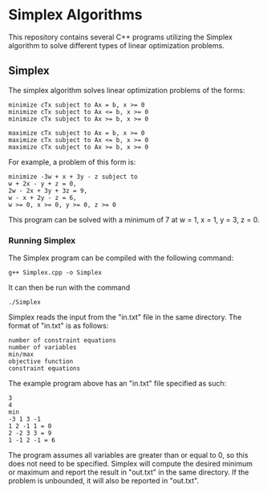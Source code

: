 # Simplex Algorithms
This repository contains several C++ programs utilizing the Simplex algorithm to solve different types of linear optimization problems.

## Simplex
The simplex algorithm solves linear optimization problems of the forms:
```
minimize cTx subject to Ax = b, x >= 0
minimize cTx subject to Ax <= b, x >= 0
minimize cTx subject to Ax >= b, x >= 0
```
```
maximize cTx subject to Ax = b, x >= 0
maximize cTx subject to Ax <= b, x >= 0
maximize cTx subject to Ax >= b, x >= 0
```
For example, a problem of this form is:
```
minimize -3w + x + 3y - z subject to
w + 2x - y + z = 0,
2w - 2x + 3y + 3z = 9,
w - x + 2y - z = 6,
w >= 0, x >= 0, y >= 0, z >= 0
```
This program can be solved with a minimum of 7 at w = 1, x = 1, y = 3, z = 0.
### Running Simplex
The Simplex program can be compiled with the following command:
```
g++ Simplex.cpp -o Simplex
```
It can then be run with the command
```
./Simplex
```
Simplex reads the input from the "in.txt" file in the same directory. The format of "in.txt" is as follows:
```
number of constraint equations
number of variables
min/max
objective function
constraint equations
```
The example program above has an "in.txt" file specified as such:
```
3
4
min
-3 1 3 -1
1 2 -1 1 = 0
2 -2 3 3 = 9
1 -1 2 -1 = 6
```
The program assumes all variables are greater than or equal to 0, so this does not need to be specified. Simplex will compute the desired minimum or maximum and report the result in "out.txt" in the same directory. If the problem is unbounded, it will also be reported in "out.txt".
